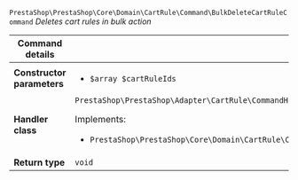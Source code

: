 `PrestaShop\PrestaShop\Core\Domain\CartRule\Command\BulkDeleteCartRuleCommand`
_Deletes cart rules in bulk action_

| Command details            |    |
| -------------------------- | -- |
| **Constructor parameters** | <ul> <li>`$array $cartRuleIds`</li> </ul> |
| **Handler class**          | `PrestaShop\PrestaShop\Adapter\CartRule\CommandHandler\BulkDeleteCartRuleHandler`  <p> Implements: </p> <ul>  <li>`PrestaShop\PrestaShop\Core\Domain\CartRule\CommandHandler\BulkDeleteCartRuleHandlerInterface`</li>  |
| **Return type** |  `void`  |
